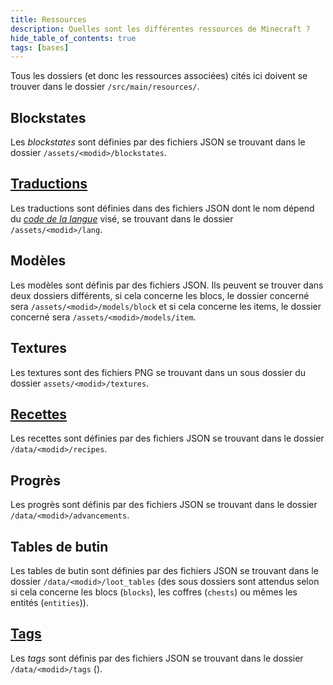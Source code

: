```yaml
---
title: Ressources
description: Quelles sont les différentes ressources de Minecraft ?
hide_table_of_contents: true
tags: [bases]
---
```


Tous les dossiers (et donc les ressources associées) cités ici doivent se trouver dans le dossier `/src/main/resources/`.

## Blockstates

Les _blockstates_ sont définies par des fichiers JSON se trouvant dans le dossier `/assets/<modid>/blockstates`.

## [Traductions](lang)

Les traductions sont définies dans des fichiers JSON dont le nom dépend du [_code de la langue_](https://minecraft.fandom.com/wiki/Language) visé, se trouvant dans le dossier `/assets/<modid>/lang`.

## Modèles

Les modèles sont définis par des fichiers JSON.
Ils peuvent se trouver dans deux dossiers différents, si cela concerne les blocs, le dossier concerné sera `/assets/<modid>/models/block` et si cela concerne les items, le dossier concerné sera `/assets/<modid>/models/item`.

## Textures

Les textures sont des fichiers PNG se trouvant dans un sous dossier du dossier `assets/<modid>/textures`.

## [Recettes](recipe)

Les recettes sont définies par des fichiers JSON se trouvant dans le dossier `/data/<modid>/recipes`.

## Progrès

Les progrès sont définis par des fichiers JSON se trouvant dans le dossier `/data/<modid>/advancements`.

## Tables de butin

Les tables de butin sont définies par des fichiers JSON se trouvant dans le dossier `/data/<modid>/loot_tables` (des sous dossiers sont attendus selon si cela concerne les blocs (`blocks`), les coffres (`chests`) ou mêmes les entités (`entities`)).

## [Tags](tags)

Les _tags_ sont définis par des fichiers JSON se trouvant dans le dossier `/data/<modid>/tags` ().